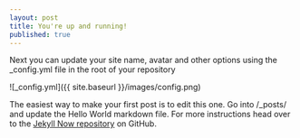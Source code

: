 ```yaml
---
layout: post
title: You're up and running!
published: true
---
```


Next you can update your site name, avatar and other options using the _config.yml file in the root of your repository 

![_config.yml]({{ site.baseurl }}/images/config.png)

The easiest way to make your first post is to edit this one. Go into /_posts/ and update the Hello World markdown file. For more instructions head over to the [Jekyll Now repository](https://github.com/barryclark/jekyll-now) on GitHub.

